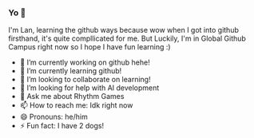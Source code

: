 ### Yo 👋
I'm Lan, learning the github ways because wow when I got into github firsthand, it's quite compllicated for me. But Luckily, I'm in Global Github Campus right now so I hope I have fun learning :)

- 🔭 I’m currently working on github hehe!
- 🌱 I’m currently learning github!
- 👯 I’m looking to collaborate on learning!
- 🤔 I’m looking for help with AI development
- 💬 Ask me about Rhythm Games 
- 📫 How to reach me: Idk right now
- 😄 Pronouns: he/him 
- ⚡ Fun fact: I have 2 dogs!
<!--
**Lan76-learning/Lan76-learning** is a ✨ _special_ ✨ repository because its `README.md` (this file) appears on your GitHub profile.

Here are some ideas to get you started:

- 🔭 I’m currently working on ...
- 🌱 I’m currently learning ...
- 👯 I’m looking to collaborate on ...
- 🤔 I’m looking for help with ...
- 💬 Ask me about ...
- 📫 How to reach me: ...
- 😄 Pronouns: ...
- ⚡ Fun fact: ...
-->
